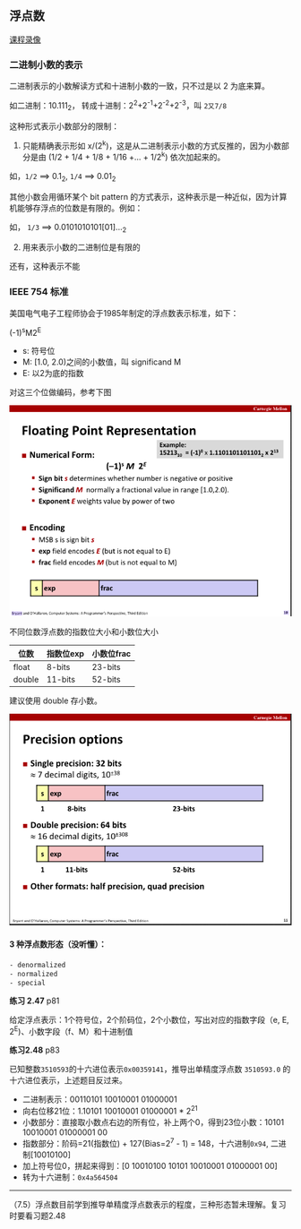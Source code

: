 ## 浮点数

[课程录像](https://scs.hosted.panopto.com/Panopto/Pages/Viewer.aspx?id=8dd08ed5-7688-4b34-937f-201b909f61c7)

### 二进制小数的表示

二进制表示的小数解读方式和十进制小数的一致，只不过是以 2 为底来算。

如二进制：10.111<sub>2</sub>， 转成十进制：2<sup>2</sup>+2<sup>-1</sup>+2<sup>-2</sup>+2<sup>-3</sup>，叫 `2又7/8`

这种形式表示小数部分的限制：

1. 只能精确表示形如 x/(2<sup>k</sup>)，这是从二进制表示小数的方式反推的，因为小数部分是由 (1/2 + 1/4 + 1/8 + 1/16 +... + 1/2<sup>k</sup>) 依次加起来的。

如，`1/2` ==> 0.1<sub>2</sub>, `1/4` ==> 0.01<sub>2</sub>

其他小数会用循环某个 bit pattern 的方式表示，这种表示是一种近似，因为计算机能够存浮点的位数是有限的。例如：

如， `1/3` ==> 0.0101010101[01]...<sub>2</sub>

2. 用来表示小数的二进制位是有限的

还有，这种表示不能

### IEEE 754 标准

美国电气电子工程师协会于1985年制定的浮点数表示标准，如下：

(-1)<sup>s</sup>M2<sup>E</sup>

- s: 符号位
- M: [1.0, 2.0)之间的小数值，叫 significand M
- E: 以2为底的指数

对这三个位做编码，参考下图

![floating-point-representation](./images/floating-point-representation.png)

不同位数浮点数的指数位大小和小数位大小

|位数| 指数位exp| 小数位frac |
|---|---|---|
|float| 8-bits | 23-bits|
|double| 11-bits | 52-bits|

建议使用 double 存小数。

![precision-options](./images/precision-options.png)


#### 3 种浮点数形态（没听懂）：

	- denormalized
	- normalized
	- special

**练习 2.47** p81

给定浮点表示：1个符号位，2个阶码位，2个小数位，写出对应的指数字段（e, E, 2<sup>E</sup>)、小数字段（f、M）和十进制值

**练习2.48** p83

已知整数`3510593`的十六进位表示`0x00359141`，推导出单精度浮点数 `3510593.0` 的十六进位表示，上述题目反过来。

- 二进制表示：00110101 10010001 01000001
- 向右位移21位：1.10101 10010001 01000001 * 2<sup>21</sup>
- 小数部分：直接取小数点右边的所有位，补上两个0，得到23位小数：10101 10010001 01000001 00
- 指数部分：阶码=21(指数位) + 127(Bias=2<sup>7</sup> - 1) = 148，十六进制`0x94`, 二进制[10010100]
- 加上符号位0，拼起来得到：[0 10010100 10101 10010001 01000001 00]
- 转为十六进制：`0x4a564504`

---

（7.5）浮点数目前学到推导单精度浮点数表示的程度，三种形态暂未理解。复习时要看习题2.48






